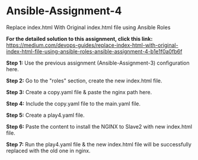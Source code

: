 # Ansible-Assignment-4
Replace index.html With Original index.html file using Ansible Roles

**For the detailed solution to this assignment, click this link:** https://medium.com/devops-guides/replace-index-html-with-original-index-html-file-using-ansible-roles-ansible-assignment-4-b1e1f0a0fb6f

**Step 1:** Use the previous assignment (Ansible-Assignment-3) configuration here.


**Step 2:** Go to the "roles" section, create the new index.html file.

**Step 3:** Create a copy.yaml file & paste the nginx path here.

**Step 4:** Include the copy.yaml file to the main.yaml file.

**Step 5:** Create a play4.yaml file.

**Step 6:** Paste the content to install the NGINX to Slave2 with new index.html file.

**Step 7:** Run the play4.yaml file & the new index.html file will be successfully replaced with the old one in nginx. 
